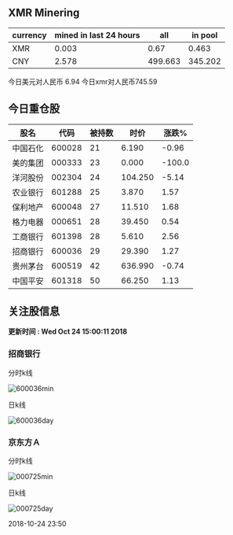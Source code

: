 ## XMR Minering

|currency|mined in last 24 hours|all|in pool|
|---|---|---|---|
|XMR|0.003|0.67|0.463|
|CNY|2.578|499.663|345.202|

今日美元对人民币 6.94	今日xmr对人民币745.59


## 今日重仓股 

|股名|代码|被持数|时价|涨跌%|
|---|---|---|---|---|
|中国石化|600028|21|6.190|-0.96|
|美的集团|000333|23|0.000|-100.0|
|洋河股份|002304|24|104.250|-5.14|
|农业银行|601288|25|3.870|1.57|
|保利地产|600048|27|11.510|1.68|
|格力电器|000651|28|39.450|0.54|
|工商银行|601398|28|5.610|2.56|
|招商银行|600036|29|29.390|1.27|
|贵州茅台|600519|42|636.990|-0.74|
|中国平安|601318|50|66.250|1.13|

## 关注股信息
**更新时间 : Wed Oct 24 15:00:11 2018**
### 招商银行 
分时k线

![600036min](http://image.sinajs.cn/newchart/min/n/sh600036.gif)

日k线

![600036day](http://image.sinajs.cn/newchart/daily/n/sh600036.gif)

### 京东方Ａ 
分时k线

![000725min](http://image.sinajs.cn/newchart/min/n/sz000725.gif)

日k线

![000725day](http://image.sinajs.cn/newchart/daily/n/sz000725.gif)

2018-10-24 23:50